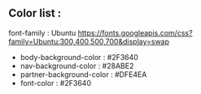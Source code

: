 ## Color list :

font-family : Ubuntu 
https://fonts.googleapis.com/css?family=Ubuntu:300,400,500,700&display=swap

- body-background-color : #2F3640
- nav-background-color : #28ABE2
- partner-background-color : #DFE4EA
- font-color : #2F3640
